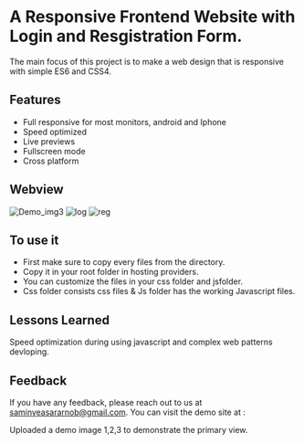
# A Responsive Frontend Website with Login and Resgistration Form.

The main focus of this project is to make a web design that is responsive with simple ES6 and CSS4.


## Features

- Full responsive for most monitors, android and Iphone
- Speed optimized
- Live previews
- Fullscreen mode
- Cross platform

## Webview

![Demo_img3](https://github.com/SaminKirigaya/Frontenddesign_for_creative_login_reg_form.github.io/assets/104618775/1e901435-e5e5-4e36-9687-cc5b271c069f)
![log](https://github.com/SaminKirigaya/Frontenddesign_for_creative_login_reg_form.github.io/assets/104618775/176fce6a-3102-4890-83e8-5e2168881827)
![reg](https://github.com/SaminKirigaya/Frontenddesign_for_creative_login_reg_form.github.io/assets/104618775/29c9c9e3-6b84-4a98-a272-e5f07b5ec9d9)


## To use it 

- First make sure to copy every files from the directory.
- Copy it in your root folder in hosting providers.
- You can customize the files in your css folder and jsfolder.
- Css folder consists css files & Js folder has the working Javascript files.



## Lessons Learned

Speed optimization during using javascript and complex web patterns devloping.


## Feedback

If you have any feedback, please reach out to us at saminyeasararnob@gmail.com.
You can visit the demo site at :

Uploaded a demo image 1,2,3 to demonstrate the primary view.


